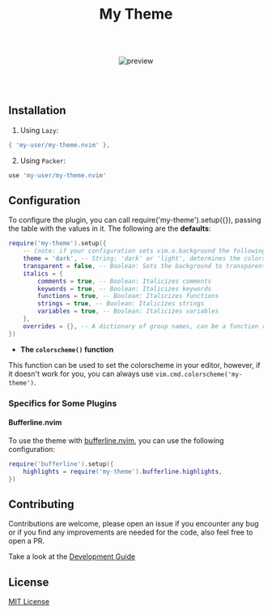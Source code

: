 <div align="center">

# My Theme

<br/>
<br/>

![preview]() 

<br/>
<br/>

</div>

## Installation

1. Using `Lazy`:

```lua
{ 'my-user/my-theme.nvim' },
```

2. Using `Packer`:

```lua
use 'my-user/my-theme.nvim'
```

## Configuration

To configure the plugin, you can call require('my-theme').setup({}), passing the table with the values in it. The following are the **defaults**:

```lua
require('my-theme').setup({
    -- (note: if your configuration sets vim.o.background the following option will do nothing!)
    theme = 'dark', -- String: 'dark' or 'light', determines the colorscheme used
    transparent = false, -- Boolean: Sets the background to transparent
    italics = {
        comments = true, -- Boolean: Italicizes comments
        keywords = true, -- Boolean: Italicizes keywords
        functions = true, -- Boolean: Italicizes functions
        strings = true, -- Boolean: Italicizes strings
        variables = true, -- Boolean: Italicizes variables
    },
    overrides = {}, -- A dictionary of group names, can be a function returning a dictionary or a table.
})
```

- **The `colorscheme()` function**

This function can be used to set the colorscheme in your editor, however, if it doesn't work for you, you can always use `vim.cmd.colorscheme('my-theme')`.

### Specifics for Some Plugins

#### Bufferline.nvim

To use the theme with [bufferline.nvim](https://github.com/akinsho/bufferline.nvim), you can use the following configuration:

```lua
require('bufferline').setup({
    highlights = require('my-theme').bufferline.highlights,
})
```

## Contributing

Contributions are welcome, please open an issue if you encounter any bug or if you find any improvements are needed for the code, also feel free to open a PR.

Take a look at the [Development Guide](./DEVELOPMENT_GUIDE.md)

## License

[MIT License](LICENSE) 

